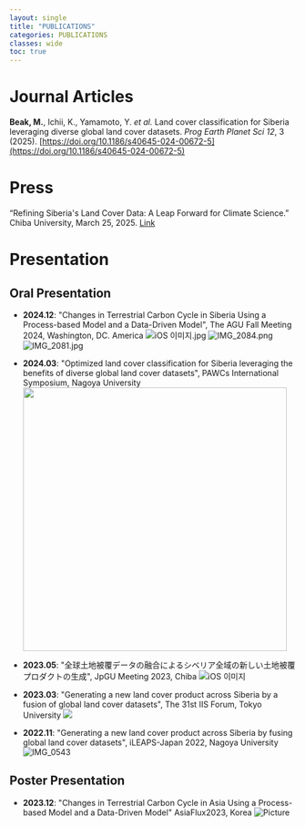 ```yaml
---
layout: single
title: "PUBLICATIONS"
categories: PUBLICATIONS
classes: wide
toc: true
---
```


# Journal Articles

**Beak, M.**, Ichii, K., Yamamoto, Y. *et al.* Land cover classification for Siberia leveraging diverse global land cover datasets. *Prog Earth Planet Sci* *12*, 3 (2025). [https://doi.org/10.1186/s40645-024-00672-5](https://doi.org/10.1186/s40645-024-00672-5)



# Press
“Refining Siberia's Land Cover Data: A Leap Forward for Climate Science.” Chiba University, March 25, 2025. [Link](https://www.cn.chiba-u.jp/en/news/press-release_e250325/)



# Presentation

## Oral Presentation

- **2024.12**: "Changes in Terrestrial Carbon Cycle in Siberia Using a Process-based Model and a Data-Driven Model", The AGU Fall Meeting 2024, Washington, DC. America ![iOS 이미지.jpg](../../images/2025-01-08-second/317a9ce33f9a97b868989110589018d4f3e745f6.jpg) ![IMG_2084.png](../../images/2025-01-08-second/7d0a7b7c4bf453aa5590d6bf38f681623076cf94.png) ![IMG_2081.jpg](../../images/2025-01-08-second/6e49fcfeed7cf4227980433648e644b785942c8d.jpg)

- **2024.03**: "Optimized land cover classification for Siberia leveraging the benefits of diverse global land cover datasets", PAWCs International Symposium, Nagoya University <img title="" src="https://enpawcs.home.blog/wp-content/uploads/2024/03/img_8532.jpg" alt="" width="463" data-align="center">

- **2023.05**: "全球土地被覆データの融合によるシベリア全域の新しい土地被覆プロダクトの生成", JpGU Meeting 2023, Chiba ![iOS 이미지](https://github.com/user-attachments/assets/d17204fd-6746-40f6-8d87-3cb33ab53dd4)

- **2023.03**: "Generating a new land cover product across Siberia by a fusion of global land cover datasets", The 31st IIS Forum, Tokyo University ![](../../images/2025-01-08-second/2025-01-08-21-20-10-image.png)

- **2022.11**: "Generating a new land cover product across Siberia by fusing global land cover datasets", iLEAPS-Japan 2022, Nagoya University ![IMG_0543](https://github.com/user-attachments/assets/85c5526b-b041-49e9-bf16-e201124c4b24)



## Poster Presentation

- **2023.12**: "Changes in Terrestrial Carbon Cycle in Asia Using a Process-based Model and a Data-Driven Model" AsiaFlux2023, Korea ![Picture](https://ichiilab.weebly.com/uploads/1/0/9/1/109128265/published/img-1977.jpg?1704198328)




